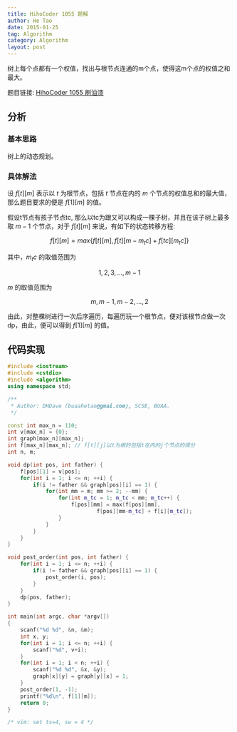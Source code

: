 ```yaml
---
title: HihoCoder 1055 题解
author: He Tao
date: 2015-01-25
tag: Algorithm
category: Algorithm
layout: post
---
```


树上每个点都有一个权值，找出与根节点连通的m个点，使得这m个点的权值之和最大。

题目链接: [HihoCoder 1055 刷油漆](http://hihocoder.com/problemset/problem/1055)

<!--more-->

分析
---------

### 基本思路

树上的动态规划。

### 具体解法

设 $f[t][m]$ 表示以 $t$ 为根节点，包括 $t$ 节点在内的 $m$ 个节点的权值总和的最大值，那么题目要求的便是 $f[1][m]$ 的值。

假设t节点有孩子节点tc, 那么以tc为跟又可以构成一棵子树，并且在该子树上最多取 $m-1$ 个节点，对于 $f[t][m]$ 来说，有如下的状态转移方程:

$$f[t][m] = max\{f[t][m], f[t][m-m_tc]+f[tc][m_tc]\}$$

其中，$m_tc$ 的取值范围为

$$1, 2, 3, \dots, m-1$$

$m$ 的取值范围为

$$m, m-1, m-2, \dots, 2$$

由此，对整棵树进行一次后序遍历，每遍历玩一个根节点，便对该根节点做一次dp，由此，便可以得到 $f[1][m]$ 的值。

代码实现
-------

~~~cpp
#include <iostream>
#include <cstdio>
#include <algorithm>
using namespace std;

/**
 * Author: DHDave (buaahetao@gmai.com), SCSE, BUAA.
 */

const int max_n = 110;
int v[max_n] = {0};
int graph[max_n][max_n];
int f[max_n][max_n]; // f[t][j]以t为根的包括t在内的j个节点的得分
int n, m;

void dp(int pos, int father) {
    f[pos][1] = v[pos];
    for(int i = 1; i <= n; ++i) {
        if(i != father && graph[pos][i] == 1) {
            for(int mm = m; mm >= 2; --mm) {
                for(int m_tc = 1; m_tc < mm; m_tc++) {
                    f[pos][mm] = max(f[pos][mm],
                            f[pos][mm-m_tc] + f[i][m_tc]);
                }
            }
        }
    }
}

void post_order(int pos, int father) {
    for(int i = 1; i <= n; ++i) {
        if(i != father && graph[pos][i] == 1) {
            post_order(i, pos);
        }
    }
    dp(pos, father);
}

int main(int argc, char *argv[])
{
	scanf("%d %d", &n, &m);
    int x, y;
    for(int i = 1; i <= n; ++i) {
        scanf("%d", v+i);
    }
    for(int i = 1; i < n; ++i) {
        scanf("%d %d", &x, &y);
        graph[x][y] = graph[y][x] = 1;
    }
    post_order(1, -1);
    printf("%d\n", f[1][m]);
	return 0;
}

/* vim: set ts=4, sw = 4 */
~~~
